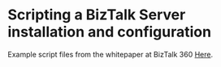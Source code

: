 # Scripting a BizTalk Server installation and configuration

Example script files from the whitepaper at BizTalk 360 [Here](https://www.biztalk360.com/whitepaper/scripting-a-biztalk-server-installation-and-configuration/).
